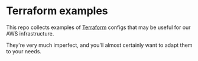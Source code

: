# Terraform examples

This repo collects examples of [Terraform](https://www.terraform.io/docs/) configs that may be useful for our AWS infrastructure.

They're very much imperfect, and you'll almost certainly want to adapt them to your needs.
